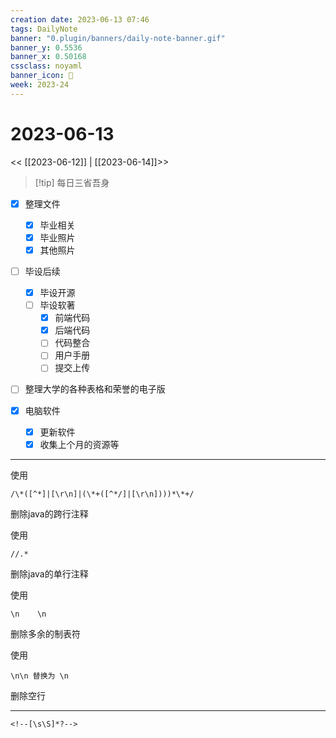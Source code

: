 ```yaml
---
creation date: 2023-06-13 07:46
tags: DailyNote
banner: "0.plugin/banners/daily-note-banner.gif"
banner_y: 0.5536
banner_x: 0.50168
cssclass: noyaml
banner_icon: 💌
week: 2023-24
---
```


# 2023-06-13

<< [[2023-06-12]] | [[2023-06-14]]>>


> [!tip] 每日三省吾身
> 

- [x] 整理文件
	- [x] 毕业相关
	- [x] 毕业照片
	- [x] 其他照片

- [ ] 毕设后续
	- [x] 毕设开源
	- [ ] 毕设软著
		- [x] 前端代码
		- [x] 后端代码
		- [ ] 代码整合
		- [ ] 用户手册
		- [ ] 提交上传

- [ ] 整理大学的各种表格和荣誉的电子版

- [x] 电脑软件
	- [x] 更新软件
	- [x] 收集上个月的资源等

---

使用 

```regex
/\*([^*]|[\r\n]|(\*+([^*/]|[\r\n])))*\*+/
```

删除java的跨行注释


使用 

```regex
//.*
```

删除java的单行注释


使用

```regex
\n    \n
```

删除多余的制表符

使用

```regex
\n\n 替换为 \n
```

删除空行

---

```regex
<!--[\s\S]*?-->
```